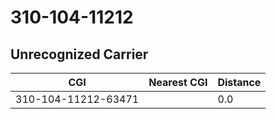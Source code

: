 # 310-104-11212
## Unrecognized Carrier


| CGI | Nearest CGI | Distance |
|-----|-------------|----------|
| 310-104-11212-63471 |  | 0.0 |
